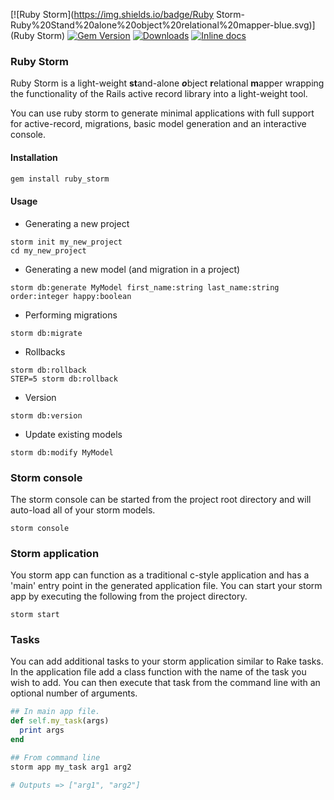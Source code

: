 [![Ruby Storm](https://img.shields.io/badge/Ruby Storm-Ruby%20Stand%20alone%20object%20relational%20mapper-blue.svg)](Ruby Storm)
[![Gem Version](https://badge.fury.io/rb/ruby_storm.svg)](http://badge.fury.io/rb/ruby_storm)
[![Downloads](https://img.shields.io/gem/dt/ruby_storm/stable.svg)](https://img.shields.io/gem/dt/ruby_storm)
[![Inline docs](http://inch-ci.org/github/wouterken/ruby_storm.svg?branch=master)](http://inch-ci.org/github/wouterken/ruby_storm)

### Ruby Storm

Ruby Storm is a light-weight  **st**and-alone ***o***bject **r**elational **m**apper wrapping the functionality of the Rails active record library into a light-weight tool.

You can use ruby storm to generate minimal applications with full support for active-record, migrations, basic model generation and an interactive console.

#### Installation

```ruby
gem install ruby_storm
```

#### Usage

* Generating a new project

````
storm init my_new_project
cd my_new_project
````
* Generating a new model (and migration in a project)

````
storm db:generate MyModel first_name:string last_name:string order:integer happy:boolean
````
* Performing migrations

```
storm db:migrate
```

* Rollbacks

```
storm db:rollback
STEP=5 storm db:rollback
```
* Version

```
storm db:version
```

* Update existing models

```
storm db:modify MyModel
```

### Storm console
The storm console can be started from the project root directory and will auto-load all of your storm models.

```
storm console
```

### Storm application
You storm app can function as a traditional c-style application and has a 'main' entry point in the generated application file.
You can start your storm app by executing the following from the project directory.

```
storm start
```

### Tasks
You can add additional tasks to your storm application similar to Rake tasks.
In the application file add a class function with the name of the task you wish to add. You can then execute that task from the command line with an optional number of arguments.

```ruby
## In main app file.
def self.my_task(args)
  print args
end

## From command line
storm app my_task arg1 arg2

# Outputs => ["arg1", "arg2"]
```